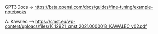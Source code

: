 GPT3 Docs -> https://beta.openai.com/docs/guides/fine-tuning/example-notebooks

A. Kawalec --> https://cmst.eu/wp-content/uploads/files/10.12921_cmst.2021.0000018_KAWALEC_v02.pdf
